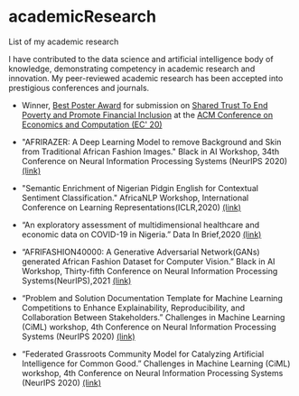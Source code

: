 # academicResearch
List of my academic research

I have contributed to the data science and artificial intelligence body of knowledge, demonstrating competency in academic research and innovation. My peer-reviewed academic research has been accepted into prestigious conferences and journals.

* Winner, [Best Poster Award](https://guardian.ng/features/data-science-nigeria-wins-the-best-poster-award-at-the-global-ec20-conference/) for submission on [Shared Trust To End Poverty and Promote Financial Inclusion](https://youtu.be/gfwtkS2_2jU?si=BGVt1AD82G3glRcN) at the  [ACM Conference on Economics and Computation (EC' 20)](http://ec20.sigecom.org/program/posters/)

* "AFRIRAZER: A Deep Learning Model to remove Background and Skin from Traditional African Fashion Images." Black in AI Workshop, 34th Conference on Neural Information Processing Systems (NeurIPS 2020) [(link)](https://www.researchgate.net/publication/346418890_AFRIRAZER_A_Deep_Learning_Model_to_remove_Background_and_Skin_from_Traditional_African_Fashion_Images)

* "Semantic Enrichment of Nigerian Pidgin English for Contextual Sentiment Classification." AfricaNLP Workshop, International Conference on Learning Representations(ICLR,2020) [(link)](https://crcs.seas.harvard.edu/files/crcs/files/ai4sg-21_paper_35.pdf)

* “An exploratory assessment of multidimensional healthcare and economic data on COVID-19 in Nigeria.” Data In Brief,2020 [(link)](https://www.sciencedirect.com/science/article/pii/S2352340920313068?via%3Dihub)

* “AFRIFASHION40000: A Generative Adversarial Network(GANs) generated African Fashion Dataset for Computer Vision.” Black in AI Workshop, Thirty-fifth Conference on Neural Information Processing Systems(NeurIPS),2021 [(link)](https://www.researchgate.net/publication/356795106_AFRIFASHION40000_A_GAN_generated_African_Fashion_Dataset_for_Computer_Vision)

* “Problem and Solution Documentation Template for Machine Learning Competitions to Enhance Explainability, Reproducibility, and Collaboration Between Stakeholders.” Challenges in Machine Learning (CiML) workshop, 4th Conference on Neural Information Processing Systems (NeurIPS 2020) [(link)](https://www.researchgate.net/publication/346676264_Problem_and_Solution_Documentation_Template_for_Machine_Learning_Competitions_to_Enhance_Explainability_Reproducibility_and_Collaboration_Between_Stakeholders)

* “Federated Grassroots Community Model for Catalyzing Artificial Intelligence for Common Good.” Challenges in Machine Learning (CiML) workshop, 4th Conference on Neural Information Processing Systems (NeurIPS 2020) [(link)](https://www.researchgate.net/publication/346676013_Federated_Grassroots_Community_Model_for_Catalyzing_Artificial_Intelligence_for_Common_Good)
